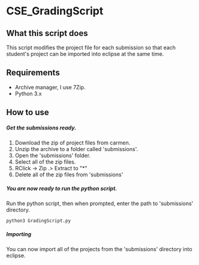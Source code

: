 # CSE_GradingScript

## What this script does
This script modifies the project file for each submission so that each student's project can
be imported into eclipse at the same time.

## Requirements
* Archive manager, I use 7Zip.
* Python 3.x

## How to use

##### Get the submissions ready.

1. Download the zip of project files from carmen.
2. Unzip the archive to a folder called 'submissions'.
3. Open the 'submissions' folder.
4. Select all of the zip files.
5. RClick -> Zip .> Extract to "\*\"
6. Delete all of the zip files from 'submissions'

##### You are now ready to run the python script.

Run the python script, then when prompted, enter the path to 'submissions' directory.

```python3 GradingScript.py```

##### Importing

You can now import all of the projects from the 'submissions' directory into eclipse.